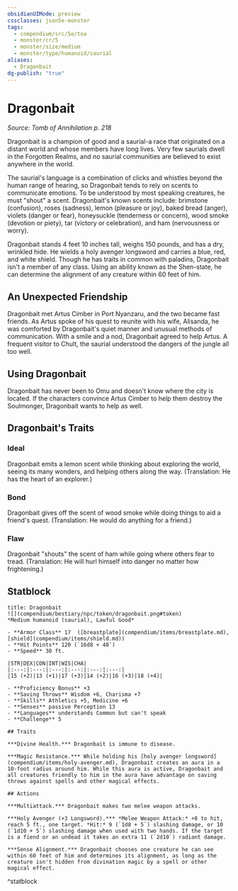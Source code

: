 ```yaml
---
obsidianUIMode: preview
cssclasses: json5e-monster
tags:
  - compendium/src/5e/toa
  - monster/cr/5
  - monster/size/medium
  - monster/type/humanoid/saurial
aliases:
  - Dragonbait
dg-publish: "true"
---
```

# Dragonbait
*Source: Tomb of Annihilation p. 218*  

Dragonbait is a champion of good and a saurial-a race that originated on a distant world and whose members have long lives. Very few saurials dwell in the Forgotten Realms, and no saurial communities are believed to exist anywhere in the world.

The saurial's language is a combination of clicks and whistles beyond the human range of hearing, so Dragonbait tends to rely on scents to communicate emotions. To be understood by most speaking creatures, he must "shout" a scent. Dragonbait's known scents include: brimstone (confusion), roses (sadness), lemon (pleasure or joy), baked bread (anger), violets (danger or fear), honeysuckle (tenderness or concern), wood smoke (devotion or piety), tar (victory or celebration), and ham (nervousness or worry).

Dragonbait stands 4 feet 10 inches tall, weighs 150 pounds, and has a dry, wrinkled hide. He wields a holy avenger longsword and carries a blue, red, and white shield. Though he has traits in common with paladins, Dragonbait isn't a member of any class. Using an ability known as the Shen-state, he can determine the alignment of any creature within 60 feet of him.

## An Unexpected Friendship

Dragonbait met Artus Cimber in Port Nyanzaru, and the two became fast friends. As Artus spoke of his quest to reunite with his wife, Alisanda, he was comforted by Dragonbait's quiet manner and unusual methods of communication. With a smile and a nod, Dragonbait agreed to help Artus. A frequent visitor to Chult, the saurial understood the dangers of the jungle all too well.

## Using Dragonbait

Dragonbait has never been to Omu and doesn't know where the city is located. If the characters convince Artus Cimber to help them destroy the Soulmonger, Dragonbait wants to help as well.

## Dragonbait's Traits

### Ideal

Dragonbait emits a lemon scent while thinking about exploring the world, seeing its many wonders, and helping others along the way. (Translation: He has the heart of an explorer.)

### Bond

Dragonbait gives off the scent of wood smoke while doing things to aid a friend's quest. (Translation: He would do anything for a friend.)

### Flaw

Dragonbait "shouts" the scent of ham while going where others fear to tread. (Translation: He will hurl himself into danger no matter how frightening.)

## Statblock

```ad-statblock
title: Dragonbait
![](compendium/bestiary/npc/token/dragonbait.png#token)
*Medium humanoid (saurial), Lawful Good*

- **Armor Class** 17  ([breastplate](compendium/items/breastplate.md), [shield](compendium/items/shield.md))
- **Hit Points** 120 (`16d8 + 48`)
- **Speed** 30 ft.

|STR|DEX|CON|INT|WIS|CHA|
|:---:|:---:|:---:|:---:|:---:|:---:|
|15 (+2)|13 (+1)|17 (+3)|14 (+2)|16 (+3)|18 (+4)|

- **Proficiency Bonus** +3
- **Saving Throws** Wisdom +6, Charisma +7
- **Skills** Athletics +5, Medicine +6
- **Senses** passive Perception 13
- **Languages** understands Common but can't speak
- **Challenge** 5

## Traits

***Divine Health.*** Dragonbait is immune to disease.

***Magic Resistance.*** While holding his [holy avenger longsword](compendium/items/holy-avenger.md), Dragonbait creates an aura in a 10-foot radius around him. While this aura is active, Dragonbait and all creatures friendly to him in the aura have advantage on saving throws against spells and other magical effects.

## Actions

***Multiattack.*** Dragonbait makes two melee weapon attacks.

***Holy Avenger (+3 Longsword).*** *Melee Weapon Attack:* +8 to hit, reach 5 ft., one target. *Hit:* 9 (`1d8 + 5`) slashing damage, or 10 (`1d10 + 5`) slashing damage when used with two hands. If the target is a fiend or an undead it takes an extra 11 (`2d10`) radiant damage.

***Sense Alignment.*** Dragonbait chooses one creature he can see within 60 feet of him and determines its alignment, as long as the creature isn't hidden from divination magic by a spell or other magical effect.
```
^statblock